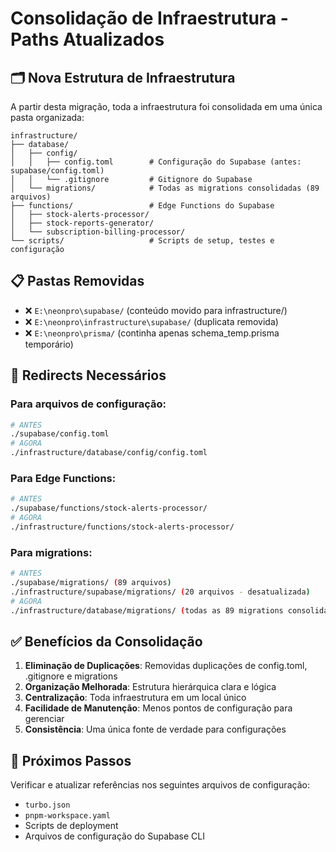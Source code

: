 # Consolidação de Infraestrutura - Paths Atualizados

## 🗂️ Nova Estrutura de Infraestrutura

A partir desta migração, toda a infraestrutura foi consolidada em uma única pasta organizada:

```
infrastructure/
├── database/
│   ├── config/
│   │   ├── config.toml        # Configuração do Supabase (antes: supabase/config.toml)
│   │   └── .gitignore         # Gitignore do Supabase
│   └── migrations/            # Todas as migrations consolidadas (89 arquivos)
├── functions/                 # Edge Functions do Supabase
│   ├── stock-alerts-processor/
│   ├── stock-reports-generator/
│   └── subscription-billing-processor/
└── scripts/                   # Scripts de setup, testes e configuração
```

## 📋 Pastas Removidas

- ❌ `E:\neonpro\supabase/` (conteúdo movido para infrastructure/)
- ❌ `E:\neonpro\infrastructure\supabase/` (duplicata removida)
- ❌ `E:\neonpro\prisma/` (continha apenas schema_temp.prisma temporário)

## 🔄 Redirects Necessários

### Para arquivos de configuração:
```bash
# ANTES
./supabase/config.toml
# AGORA
./infrastructure/database/config/config.toml
```

### Para Edge Functions:
```bash
# ANTES
./supabase/functions/stock-alerts-processor/
# AGORA
./infrastructure/functions/stock-alerts-processor/
```

### Para migrations:
```bash
# ANTES
./supabase/migrations/ (89 arquivos)
./infrastructure/supabase/migrations/ (20 arquivos - desatualizada)
# AGORA
./infrastructure/database/migrations/ (todas as 89 migrations consolidadas)
```

## ✅ Benefícios da Consolidação

1. **Eliminação de Duplicações**: Removidas duplicações de config.toml, .gitignore e migrations
2. **Organização Melhorada**: Estrutura hierárquica clara e lógica
3. **Centralização**: Toda infraestrutura em um local único
4. **Facilidade de Manutenção**: Menos pontos de configuração para gerenciar
5. **Consistência**: Uma única fonte de verdade para configurações

## 🔧 Próximos Passos

Verificar e atualizar referências nos seguintes arquivos de configuração:
- `turbo.json`
- `pnpm-workspace.yaml`
- Scripts de deployment
- Arquivos de configuração do Supabase CLI